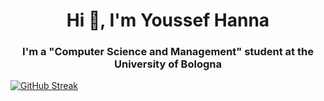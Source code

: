 <h1 align="center">Hi 👋, I'm Youssef Hanna</h1>
<h3 align="center">I'm a "Computer Science and Management" student at the University of Bologna</h3>

[![GitHub Streak](https://streak-stats.demolab.com?user=mussida&theme=tokyonight&hide_border=true)](https://git.io/streak-stats)
